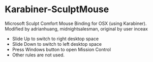 # Karabiner-SculptMouse
Microsoft Sculpt Comfort Mouse Binding for OSX (using Karabiner). Modified by adrianhuang, midnightsalesman, original by user inceax

* Slide Up to switch to right desktop space
* Slide Down to switch to left desktop space
* Press Windows button to open Mission Control
* Other rules are not used.
